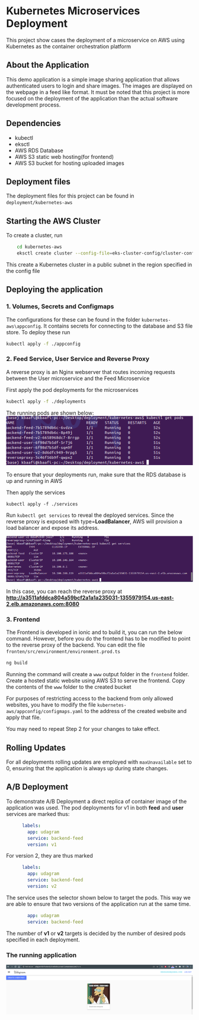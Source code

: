 # Kubernetes Microservices Deployment

This project show cases the deployment of a microservice on AWS using Kubernetes as the container orchestration platform

## About the Application

This demo application is a simple image sharing application that allows authenticated users to login and share images. The images are displayed on the webpage in a feed like format. It must be noted that this project is more focused on the deployment of the application than the actual software development process.

## Dependencies

* kubectl
* eksctl
* AWS RDS Database
* AWS S3 static web hosting(for frontend)
* AWS S3 bucket for hosting uploaded images

## Deployment files

The deployment files for this project can be found in `deployment/kubernetes-aws`

## Starting the AWS Cluster

To create a cluster, run

```sh
    cd kubernetes-aws
    eksctl create cluster --config-file=eks-cluster-config/cluster-config.yaml
```

This create a Kubernetes cluster in a public subnet in the region specified in the config file

## Deploying the application

### 1. Volumes, Secrets and Configmaps

The configurations for these can be found in the folder `kubernetes-aws\appconfig`. It contains secrets for connecting to the database and S3 file store. To deploy these run

```sh
kubectl apply -f ./appconfig
```

### 2. Feed Service, User Service and Reverse Proxy

A reverse proxy is an Nginx webserver that  routes incoming requests between the User microservice and the Feed Microservice

First apply the pod deployments for the microservices

```sh
kubectl apply -f ./deployments
```

The running pods are shown below:
![The running pods](readmeimgs/getpods.png)

To ensure that your deployments run, make sure that the RDS database is up and running in AWS

Then apply the services

```
kubectl apply -f ./services
```

Run `kubectl get services` to reveal the deployed services. Since the reverse proxy is exposed with type=**LoadBalancer**, AWS will provision a load balancer and expose its address. 

![The Services](readmeimgs/services.png)

In this case, you can reach the reverse proxy at **http://a3511afddca804a59bcf2a1a1a235031-1355979154.us-east-2.elb.amazonaws.com:8080**

### 3. Frontend

The Frontend is developed in ionic and to build it, you can run the below command. However, before you do the frontend has to be modified to point to the reverse proxy of the backend. You can edit the file `fronten/src/environment/environment.prod.ts`

```sh
ng build
```

Running the command will create a `www` output folder in the `frontend` folder. Create a hosted static website using AWS S3 to serve the frontend. Copy the contents of the `www` folder to the created bucket

For purposes of restricting access to the backend from only allowed websites, you have to modify the file `kubernetes-aws/appconfig/configmaps.yaml` to the address of the created website and apply that file.

You may need to repeat Step 2 for your changes to take effect.

## Rolling Updates

For all deployments rolling updates are employed with `maxUnavailable` set to 0, ensuring that the application is always up during state changes.

## A/B Deployment

To demonstrate A/B Deployment a direct replica of container image of the application was used. The pod deployments for v1 in both **feed** and **user** services are marked thus:

```yml
      labels:
        app: udagram
        service: backend-feed
        version: v1

```

For version 2, they are thus marked

```yml
      labels:
        app: udagram
        service: backend-feed
        version: v2
```

The service uses the selector shown below to target the pods. This way we are able to ensure that two versions of the application run at the same time.

```yml
        app: udagram
        service: backend-feed
```

The number of **v1** or **v2** targets is decided by the number of desired pods specified in each deployment.

### The running application
![The Running Applicaion](readmeimgs/runningwebsite.png)